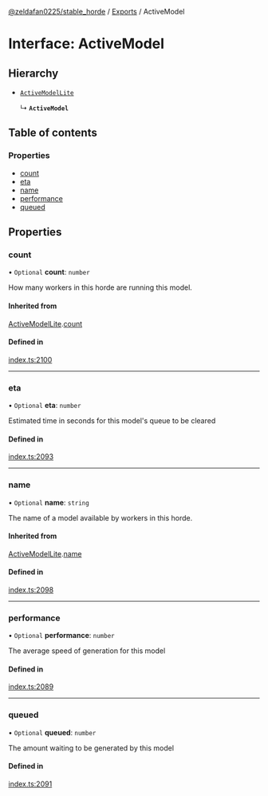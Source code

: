 [@zeldafan0225/stable_horde](../modules.md) / [Exports](../modules.md) / ActiveModel

# Interface: ActiveModel

## Hierarchy

- [`ActiveModelLite`](ActiveModelLite.md)

  ↳ **`ActiveModel`**

## Table of contents

### Properties

- [count](ActiveModel.md#count)
- [eta](ActiveModel.md#eta)
- [name](ActiveModel.md#name)
- [performance](ActiveModel.md#performance)
- [queued](ActiveModel.md#queued)

## Properties

### count

• `Optional` **count**: `number`

How many workers in this horde are running this model.

#### Inherited from

[ActiveModelLite](ActiveModelLite.md).[count](ActiveModelLite.md#count)

#### Defined in

[index.ts:2100](https://github.com/ZeldaFan0225/stable_horde/blob/bf3b9d2/index.ts#L2100)

___

### eta

• `Optional` **eta**: `number`

Estimated time in seconds for this model's queue to be cleared

#### Defined in

[index.ts:2093](https://github.com/ZeldaFan0225/stable_horde/blob/bf3b9d2/index.ts#L2093)

___

### name

• `Optional` **name**: `string`

The name of a model available by workers in this horde.

#### Inherited from

[ActiveModelLite](ActiveModelLite.md).[name](ActiveModelLite.md#name)

#### Defined in

[index.ts:2098](https://github.com/ZeldaFan0225/stable_horde/blob/bf3b9d2/index.ts#L2098)

___

### performance

• `Optional` **performance**: `number`

The average speed of generation for this model

#### Defined in

[index.ts:2089](https://github.com/ZeldaFan0225/stable_horde/blob/bf3b9d2/index.ts#L2089)

___

### queued

• `Optional` **queued**: `number`

The amount waiting to be generated by this model

#### Defined in

[index.ts:2091](https://github.com/ZeldaFan0225/stable_horde/blob/bf3b9d2/index.ts#L2091)
